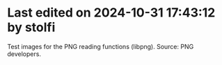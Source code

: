 # Last edited on 2024-10-31 17:43:12 by stolfi

Test images for the PNG reading functions (libpng). 
Source: PNG developers.
